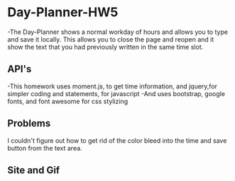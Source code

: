 # Day-Planner-HW5
-The Day-Planner shows a normal workday of hours and allows you to type and save it locally. This allows you to close the page and reopen and it show the text that you had previously written in the same time slot.
## API's
-This homework uses moment.js, to get time information, and jquery,for simpler coding and statements, for javascript
-And uses bootstrap, google fonts, and font awesome for css stylizing
## Problems
I couldn't figure out how to get rid of the color bleed into the time and save button from the text area.

## Site and Gif
